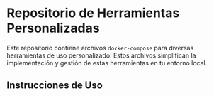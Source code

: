 # Repositorio de Herramientas Personalizadas

Este repositorio contiene archivos `docker-compose` para diversas herramientas de uso personalizado. Estos archivos simplifican la implementación y gestión de estas herramientas en tu entorno local.

## Instrucciones de Uso
